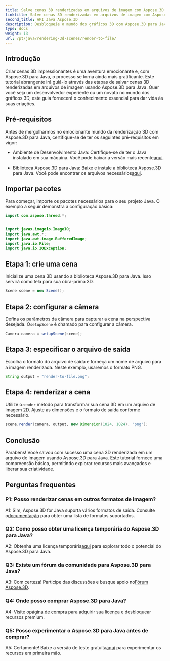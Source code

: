 ```yaml
---
title: Salve cenas 3D renderizadas em arquivos de imagem com Aspose.3D para Java
linktitle: Salve cenas 3D renderizadas em arquivos de imagem com Aspose.3D para Java
second_title: API Java Aspose.3D
description: Desbloqueie o mundo dos gráficos 3D com Aspose.3D para Java. Aprenda a salvar cenas impressionantes em imagens sem esforço.
type: docs
weight: 13
url: /pt/java/rendering-3d-scenes/render-to-file/
---
```

## Introdução

Criar cenas 3D impressionantes é uma aventura emocionante e, com Aspose.3D para Java, o processo se torna ainda mais gratificante. Este tutorial abrangente irá guiá-lo através das etapas de salvar cenas 3D renderizadas em arquivos de imagem usando Aspose.3D para Java. Quer você seja um desenvolvedor experiente ou um novato no mundo dos gráficos 3D, este guia fornecerá o conhecimento essencial para dar vida às suas criações.

## Pré-requisitos

Antes de mergulharmos no emocionante mundo da renderização 3D com Aspose.3D para Java, certifique-se de ter os seguintes pré-requisitos em vigor:

- Ambiente de Desenvolvimento Java: Certifique-se de ter o Java instalado em sua máquina. Você pode baixar a versão mais recente[aqui](https://www.java.com/download/).

-  Biblioteca Aspose.3D para Java: Baixe e instale a biblioteca Aspose.3D para Java. Você pode encontrar os arquivos necessários[aqui](https://releases.aspose.com/3d/java/).

## Importar pacotes

Para começar, importe os pacotes necessários para o seu projeto Java. O exemplo a seguir demonstra a configuração básica:

```java
import com.aspose.threed.*;


import javax.imageio.ImageIO;
import java.awt.*;
import java.awt.image.BufferedImage;
import java.io.File;
import java.io.IOException;
```

## Etapa 1: crie uma cena

Inicialize uma cena 3D usando a biblioteca Aspose.3D para Java. Isso servirá como tela para sua obra-prima 3D.

```java
Scene scene = new Scene();
```

## Etapa 2: configurar a câmera

 Defina os parâmetros da câmera para capturar a cena na perspectiva desejada. O`setupScene` é chamado para configurar a câmera.

```java
Camera camera = setupScene(scene);
```

## Etapa 3: especificar o arquivo de saída

Escolha o formato do arquivo de saída e forneça um nome de arquivo para a imagem renderizada. Neste exemplo, usaremos o formato PNG.

```java
String output = "render-to-file.png";
```

## Etapa 4: renderizar a cena

 Utilize o`render` método para transformar sua cena 3D em um arquivo de imagem 2D. Ajuste as dimensões e o formato de saída conforme necessário.

```java
scene.render(camera, output, new Dimension(1024, 1024), "png");
```

## Conclusão

Parabéns! Você salvou com sucesso uma cena 3D renderizada em um arquivo de imagem usando Aspose.3D para Java. Este tutorial fornece uma compreensão básica, permitindo explorar recursos mais avançados e liberar sua criatividade.

## Perguntas frequentes

### P1: Posso renderizar cenas em outros formatos de imagem?

 A1: Sim, Aspose.3D for Java suporta vários formatos de saída. Consulte o[documentação](https://reference.aspose.com/3d/java/) para obter uma lista de formatos suportados.

### Q2: Como posso obter uma licença temporária do Aspose.3D para Java?

 A2: Obtenha uma licença temporária[aqui](https://purchase.aspose.com/temporary-license/) para explorar todo o potencial do Aspose.3D para Java.

### Q3: Existe um fórum da comunidade para Aspose.3D para Java?

 A3: Com certeza! Participe das discussões e busque apoio no[Fórum Aspose.3D](https://forum.aspose.com/c/3d/18).

### Q4: Onde posso comprar Aspose.3D para Java?

 A4: Visite o[página de compra](https://purchase.aspose.com/buy) para adquirir sua licença e desbloquear recursos premium.

### Q5: Posso experimentar o Aspose.3D para Java antes de comprar?

 A5: Certamente! Baixe a versão de teste gratuita[aqui](https://releases.aspose.com/) para experimentar os recursos em primeira mão.